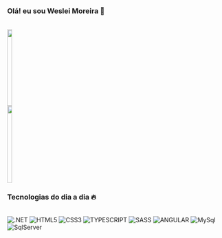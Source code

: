 ### Olá! eu sou Weslei Moreira 👋

<div align="left" style="display: inline-block"><br>
    <a href="https://github.com/wesleimoreira">
        <img height="178em" width="49%" src="https://github-readme-stats.vercel.app/api?username=wesleimoreira&show_icons=true&theme=dark&include_all_commits=true&count_private=true"/>
        <img height="180em" width="49%" src="https://github-readme-stats.vercel.app/api/top-langs/?username=wesleimoreira&layout=compact&langs_count=7&theme=dark"/>
    </a>
</div>

### Tecnologias do dia a dia 🔥

<div style="display: inline-block;"> <br>
    <img align="center" alt=".NET" src="https://img.shields.io/badge/.NET-5C2D91?style=for-the-badge&logo=.net&logoColor=white" />    
    <img align="center" alt="HTML5" src="https://img.shields.io/badge/HTML5-E34F26?style=for-the-badge&logo=html5&logoColor=white" />
    <img align="center" alt="CSS3" src="https://img.shields.io/badge/CSS3-1572B6?style=for-the-badge&logo=css3&logoColor=white" />
    <img align="center" alt="TYPESCRIPT" src="https://img.shields.io/badge/TypeScript-007ACC?style=for-the-badge&logo=typescript&logoColor=white" />
    <img align="center" alt="SASS" src="https://img.shields.io/badge/Sass-CC6699?style=for-the-badge&logo=sass&logoColor=white" />
    <img align="center" alt="ANGULAR" src="https://img.shields.io/badge/Angular-DD0031?style=for-the-badge&logo=angular&logoColor=white" />  
    <img align="center" alt="MySql" src="https://img.shields.io/badge/MySQL-005C84?style=for-the-badge&logo=mysql&logoColor=white"/>  
    <img align="center" alt="SqlServer" src="https://img.shields.io/badge/%20SQL%20Server-CC2927?style=for-the-badge&logo=microsoft%20sql%20server&logoColor=white"/>   
</div>
